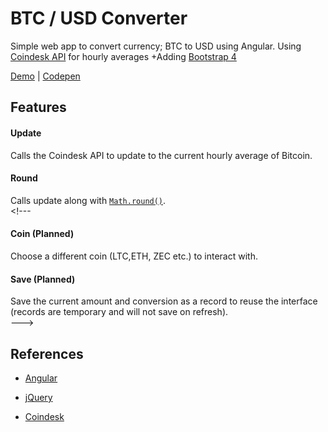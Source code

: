 # BTC / USD Converter
  		  
Simple web app to convert currency; BTC to USD using Angular. Using [Coindesk API](https://www.coindesk.com/api/) for hourly averages		 +Adding [Bootstrap 4](http://getbootstrap.com/)
	
[Demo](http://mnl.space/BTC-USD-Converter/) | [Codepen](https://codepen.io/manuelvargas1251/pen/qPOaVN)		
	
## Features		
	
#### **Update**		
Calls the Coindesk API to update to the current hourly average of Bitcoin.		
	
#### **Round**		
Calls update along with [`Math.round()`](https://developer.mozilla.org/en-US/docs/Web/JavaScript/Reference/Global_Objects/Math/round).		
	<!---
#### **Coin** (Planned)		
Choose a different coin (LTC,ETH, ZEC etc.) to interact with.		
		
#### **Save** (Planned)		
Save the current amount and conversion as a record to reuse the interface (records are temporary and will not save on refresh).		
	--->
## References		
 		
- [Angular](https://angularjs.org/)		

- [jQuery](https://jquery.com/)		
		
- [Coindesk](https://www.coindesk.com/api/)
